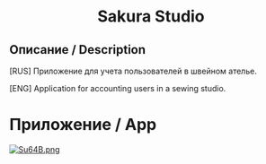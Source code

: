# <Center>Sakura Studio</Center>
<h2> Описание / Description </h2>
[RUS] Приложение для учета пользователей в швейном ателье.

[ENG] Application for accounting users in a sewing studio.

# Приложение / App
<!--Gif-->
[![Su64B.png](https://s11.gifyu.com/images/Su64B.png)](https://gifyu.com/image/Su64B)
